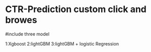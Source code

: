 # CTR-Prediction  custom click and browes 

  #include three model 

  1:Xgboost
  2:lightGBM
  3:lightGBM + logistic Regression 


